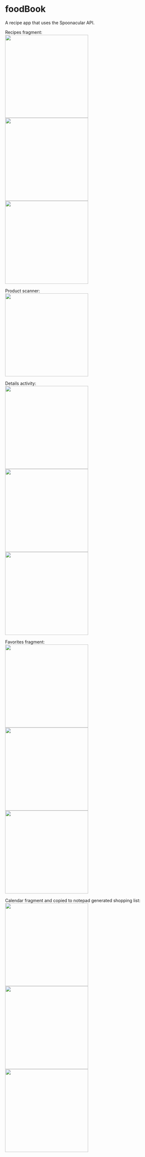 # foodBook
A recipe app that uses the Spoonacular API.

Recipes fragment:  
<img src="screenshots/new1.jpg" width="270">
<img src="screenshots/new2.jpg" width="270">
<img src="screenshots/new3.jpg" width="270">

Product scanner:  
<img src="screenshots/1_1.jpg" width="270">

Details activity:  
<img src="screenshots/new4.jpg" width="270">
<img src="screenshots/new5.jpg" width="270">
<img src="screenshots/new6.jpg" width="270">

Favorites fragment:  
<img src="screenshots/new7.png" width="270">
<img src="screenshots/new8.jpg" width="270">
<img src="screenshots/new9.jpg" width="270">

Calendar fragment and copied to notepad generated shopping list:  
<img src="screenshots/new10.jpg" width="270">
<img src="screenshots/new12.jpg" width="270">
<img src="screenshots/new13.jpg" width="270">
